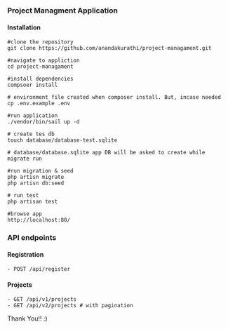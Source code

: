 ### Project Managment Application

#### Installation

```
#clone the repository
git clone https://github.com/anandakurathi/project-managament.git

#navigate to appliction
cd project-managament

#install dependencies 
compsoer install

# environment file created when composer install. But, incase needed
cp .env.example .env

#run application
./vendor/bin/sail up -d

# create tes db 
touch database/database-test.sqlite

# database/database.sqlite app DB will be asked to create while migrate run

#run migration & seed 
php artisn migrate
php artisn db:seed

# run test
php artisan test

#browse app
http://localhost:80/

```

### API endpoints

#### Registration
    - POST /api/register
#### Projects
    - GET /api/v1/projects
    - GET /api/v2/projects # with pagination

Thank You!! :)
